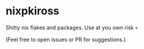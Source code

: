 # nixpkiross
Shitty nix flakes and packages. Use at you own risk 💀

(Feel free to open issues or PR for suggestions.)
